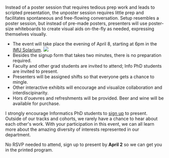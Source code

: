 Instead of a poster session that requires tedious prep work and leads to
scripted presentation, the unposter session requires little prep and
facilitates spontaneous and free-flowing conversation. Setup resembles a poster
session, but instead of pre-made posters, presenters will use poster-size
whiteboards to create visual aids on-the-fly as needed, expressing themselves
visually.

*   The event will take place the evening of April 8, starting at 6pm in the 
    [IMU Solarium](https://www.google.com/maps/place/39%C2%B010%2704.5%22N+86%C2%B031%2727.8%22W/@39.1677602,-86.5242628,18z/data=!4m2!3m1!1s0x0:0x0).
    <a target="_blank" href="https://www.google.com/calendar/hosted/umail.iu.edu/event?action=TEMPLATE&tmeid=NDRxMWgyOWluMm5hdGtyczNhdTFlYnJrNHMgdXM1NTRnYnZiZWNhdjAxbXNuNDhxYjAyazhAZw&tmsrc=us554gbvbecav01msn48qb02k8%40group.calendar.google.com"><img border="0" src="https://www.google.com/calendar/images/ext/gc_button1_en.gif"></a>
*   Besides the signup form that takes two minutes, there is no preparation
    required.
*   Faculty and other grad students are invited to attend;  Info PhD students
    are invited to present.
*   Presenters will be assigned shifts so that everyone gets a chance to
    mingle.
*   Other interactive exhibits will encourage and visualize collaboration and
    interdiscipinarity. 
*   Hors d'ouevres and refreshments will be provided. Beer and wine will be
    available for purchase.

I strongly encourage Informatics PhD students to 
[sign
up](https://docs.google.com/forms/d/1UEAPZQTquaGi3T1Jmvu19UC6lcOb7Fu5Dlfmxs12RrA/viewform)
to present. Outside of our tracks and cohorts, we rarely have a chance to hear
about each other's work.  With your participation in this event, we can all
learn more about the amazing diversity of interests represented in our
department.

No RSVP needed to attend, sign up to present by **April 2** so we can get you in
the printed program.
